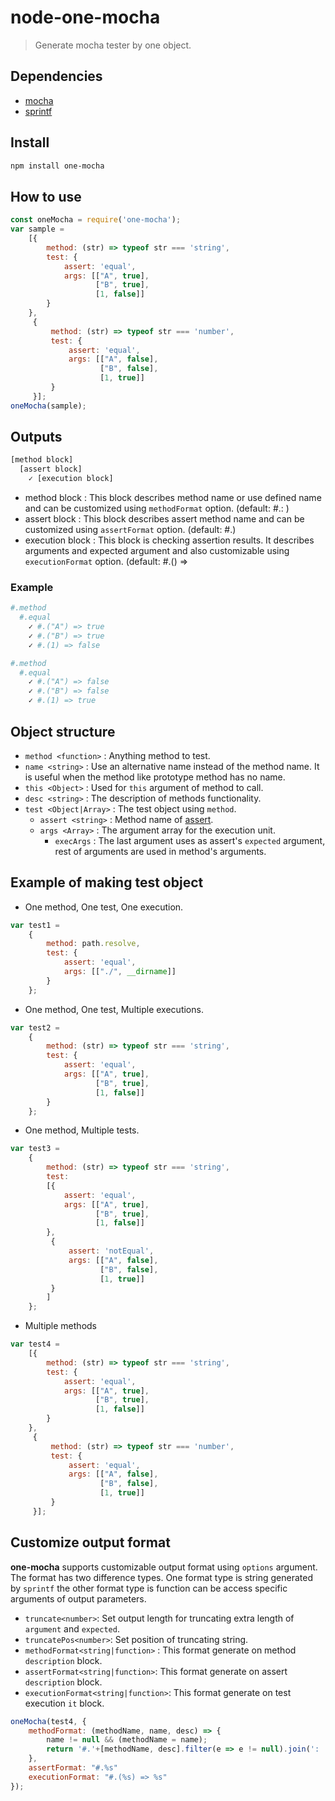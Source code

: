 # node-one-mocha

>Generate mocha tester by one object.

## Dependencies

- [mocha](https://github.com/mochajs/mocha)
- [sprintf](https://github.com/maritz/node-sprintf)

## Install
```bash
npm install one-mocha
```

## How to use
```javascript
const oneMocha = require('one-mocha');
var sample =
    [{
        method: (str) => typeof str === 'string',
        test: {
            assert: 'equal',
            args: [["A", true],
                   ["B", true],
                   [1, false]]
        }
    },
     {
         method: (str) => typeof str === 'number',
         test: {
             assert: 'equal',
             args: [["A", false],
                    ["B", false],
                    [1, true]]
         }
     }];
oneMocha(sample);
```

## Outputs
```bash
[method block]
  [assert block]
    ✓ [execution block]
```
- method block : This block describes method name or use defined name and can be customized using `methodFormat` option. (default: #.<method name>: <describe>)
- assert block : This block describes assert method name and can be customized using `assertFormat` option. (default: #.<assert method name>)
- execution block : This block is checking assertion results. It describes arguments and expected argument and also customizable using `executionFormat` option. (default: #.(<arguments>) => <expected argument>
### Example
```bash
#.method
  #.equal
    ✓ #.("A") => true
    ✓ #.("B") => true
    ✓ #.(1) => false

#.method
  #.equal
    ✓ #.("A") => false
    ✓ #.("B") => false
    ✓ #.(1) => true
```

## Object structure
- `method <function>` : Anything method to test.
- `name <string>` : Use an alternative name instead of the method name. It is useful when the method like prototype method has no name.
- `this <Object>` : Used for `this` argument of method to call.
- `desc <string>` : The description of methods functionality.
- `test <Object|Array>` : The test object using `method`.
    - `assert <string>` : Method name of [assert](https://nodejs.org/api/assert.html).
    - `args <Array>` : The argument array for the execution unit.
        - `execArgs` : The last argument uses as assert's `expected` argument, rest of arguments are used in method's arguments.

## Example of making test object

- One method, One test, One execution.
```javascript
var test1 =
    {
        method: path.resolve,
        test: {
            assert: 'equal',
            args: [["./", __dirname]]
        }
    };
```

- One method, One test, Multiple executions.
```javascript
var test2 =
    {
        method: (str) => typeof str === 'string',
        test: {
            assert: 'equal',
            args: [["A", true],
                   ["B", true],
                   [1, false]]
        }
    };
```
		
- One method, Multiple tests.
```javascript
var test3 =
    {
        method: (str) => typeof str === 'string',
        test:
        [{
            assert: 'equal',
            args: [["A", true],
                   ["B", true],
                   [1, false]]
        },
         {
             assert: 'notEqual',
             args: [["A", false],
                    ["B", false],
                    [1, true]]
         }
        ]
    };

```

- Multiple methods
```javascript
var test4 =
    [{
        method: (str) => typeof str === 'string',
        test: {
            assert: 'equal',
            args: [["A", true],
                   ["B", true],
                   [1, false]]
        }
    },
     {
         method: (str) => typeof str === 'number',
         test: {
             assert: 'equal',
             args: [["A", false],
                    ["B", false],
                    [1, true]]
         }
     }];
```

## Customize output format
**one-mocha** supports customizable output format using `options` argument.
The format has two difference types. One format type is string generated by `sprintf` the other format type is function can be access specific arguments of output parameters.

- `truncate<number>`: Set output length for truncating extra length of `argument` and `expected`.
- `truncatePos<number>`: Set position of truncating string.
- `methodFormat<string|function>` : This format generate on method `description` block.
- `assertFormat<string|function>`: This format generate on assert `description` block.
- `executionFormat<string|function>`: This format generate on test execution `it` block.

```javascript
oneMocha(test4, {
	methodFormat: (methodName, name, desc) => {
		name != null && (methodName = name);
		return '#.'+[methodName, desc].filter(e => e != null).join(': ');
	},
	assertFormat: "#.%s"
	executionFormat: "#.(%s) => %s"
});
```
